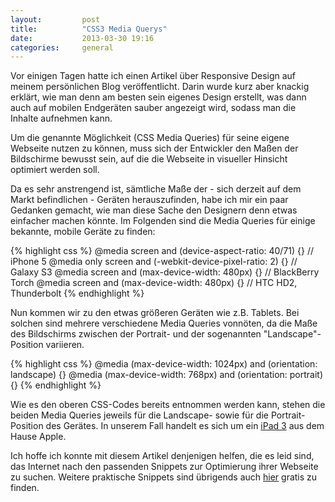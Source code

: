 ```yaml
---
layout:         post
title:          "CSS3 Media Querys"
date:           2013-03-30 19:16
categories:     general
---
```


Vor einigen Tagen hatte ich einen Artikel über Responsive Design auf meinem persönlichen Blog veröffentlicht. Darin wurde kurz aber knackig erklärt, wie man denn am besten sein eigenes Design erstellt, was dann auch auf mobilen Endgeräten sauber angezeigt wird, sodass man die Inhalte aufnehmen kann.

Um die genannte Möglichkeit (CSS Media Queries) für seine eigene Webseite nutzen zu können, muss sich der Entwickler den Maßen der Bildschirme bewusst sein, auf die die Webseite in visueller Hinsicht optimiert werden soll.

Da es sehr anstrengend ist, sämtliche Maße der - sich derzeit auf dem Markt befindlichen - Geräten herauszufinden, habe ich mir ein paar Gedanken gemacht, wie man diese Sache den Designern denn etwas einfacher machen könnte. Im Folgenden sind die Media Queries für einige bekannte, mobile Geräte zu finden:

{% highlight css %}
@media screen and (device-aspect-ratio: 40/71) {} // iPhone 5
@media only screen and (-webkit-device-pixel-ratio: 2) {} // Galaxy S3
@media screen and (max-device-width: 480px) {} // BlackBerry Torch
@media screen and (max-device-width: 480px) {} // HTC HD2, Thunderbolt
{% endhighlight %}

Nun kommen wir zu den etwas größeren Geräten wie z.B. Tablets. Bei solchen sind mehrere verschiedene Media Queries vonnöten, da die Maße des Bildschirms zwischen der Portrait- und der sogenannten "Landscape"-Position variieren.

{% highlight css %}
@media (max-device-width: 1024px) and (orientation: landscape) {}
@media (max-device-width: 768px) and (orientation: portrait) {}
{% endhighlight %}

Wie es den oberen CSS-Codes bereits entnommen werden kann, stehen die beiden Media Queries jeweils für die Landscape- sowie für die Portrait-Position des Gerätes. In unserem Fall handelt es sich um ein [iPad 3][1] aus dem Hause Apple.

Ich hoffe ich konnte mit diesem Artikel denjenigen helfen, die es leid sind, das Internet nach den passenden Snippets zur Optimierung ihrer Webseite zu suchen. Weitere praktische Snippets sind übrigends auch [hier][2] gratis zu finden.

[1]: http://www.apple.com/de/ipad/
[2]: http://nmsdvid.com/snippets/